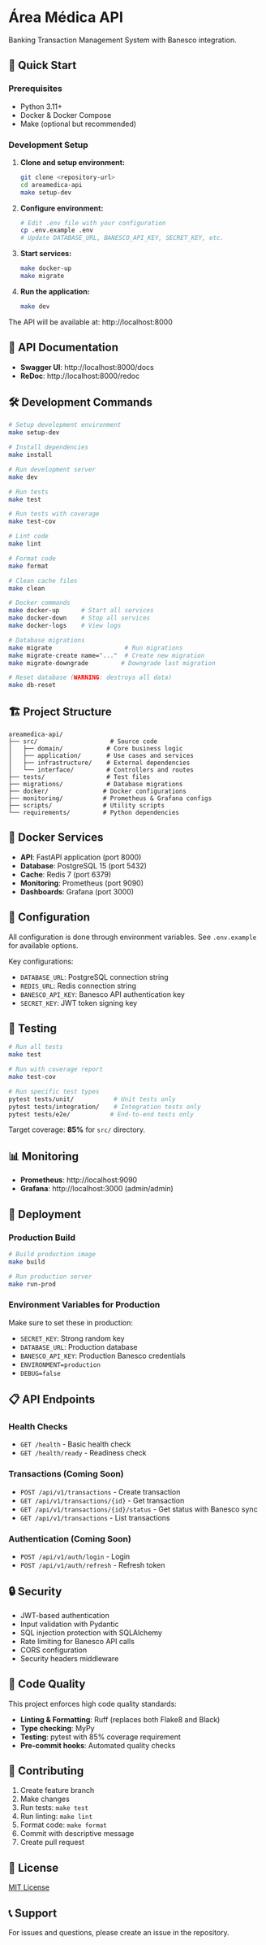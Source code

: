 # Área Médica API

Banking Transaction Management System with Banesco integration.

## 🚀 Quick Start

### Prerequisites

- Python 3.11+
- Docker & Docker Compose
- Make (optional but recommended)

### Development Setup

1. **Clone and setup environment:**
   ```bash
   git clone <repository-url>
   cd areamedica-api
   make setup-dev
   ```

2. **Configure environment:**
   ```bash
   # Edit .env file with your configuration
   cp .env.example .env
   # Update DATABASE_URL, BANESCO_API_KEY, SECRET_KEY, etc.
   ```

3. **Start services:**
   ```bash
   make docker-up
   make migrate
   ```

4. **Run the application:**
   ```bash
   make dev
   ```

The API will be available at: http://localhost:8000

## 📖 API Documentation

- **Swagger UI**: http://localhost:8000/docs
- **ReDoc**: http://localhost:8000/redoc

## 🛠️ Development Commands

```bash
# Setup development environment
make setup-dev

# Install dependencies
make install

# Run development server
make dev

# Run tests
make test

# Run tests with coverage
make test-cov

# Lint code
make lint

# Format code
make format

# Clean cache files
make clean

# Docker commands
make docker-up      # Start all services
make docker-down    # Stop all services
make docker-logs    # View logs

# Database migrations
make migrate                    # Run migrations
make migrate-create name="..."  # Create new migration
make migrate-downgrade         # Downgrade last migration

# Reset database (WARNING: destroys all data)
make db-reset
```

## 🏗️ Project Structure

```
areamedica-api/
├── src/                    # Source code
│   ├── domain/            # Core business logic
│   ├── application/       # Use cases and services
│   ├── infrastructure/    # External dependencies
│   └── interface/         # Controllers and routes
├── tests/                 # Test files
├── migrations/            # Database migrations
├── docker/               # Docker configurations
├── monitoring/           # Prometheus & Grafana configs
├── scripts/              # Utility scripts
└── requirements/         # Python dependencies
```

## 🐳 Docker Services

- **API**: FastAPI application (port 8000)
- **Database**: PostgreSQL 15 (port 5432)
- **Cache**: Redis 7 (port 6379)
- **Monitoring**: Prometheus (port 9090)
- **Dashboards**: Grafana (port 3000)

## 🔧 Configuration

All configuration is done through environment variables. See `.env.example` for available options.

Key configurations:
- `DATABASE_URL`: PostgreSQL connection string
- `REDIS_URL`: Redis connection string  
- `BANESCO_API_KEY`: Banesco API authentication key
- `SECRET_KEY`: JWT token signing key

## 🧪 Testing

```bash
# Run all tests
make test

# Run with coverage report
make test-cov

# Run specific test types
pytest tests/unit/           # Unit tests only
pytest tests/integration/    # Integration tests only
pytest tests/e2e/           # End-to-end tests only
```

Target coverage: **85%** for `src/` directory.

## 📊 Monitoring

- **Prometheus**: http://localhost:9090
- **Grafana**: http://localhost:3000 (admin/admin)

## 🚀 Deployment

### Production Build

```bash
# Build production image
make build

# Run production server
make run-prod
```

### Environment Variables for Production

Make sure to set these in production:
- `SECRET_KEY`: Strong random key
- `DATABASE_URL`: Production database
- `BANESCO_API_KEY`: Production Banesco credentials
- `ENVIRONMENT=production`
- `DEBUG=false`

## 📋 API Endpoints

### Health Checks
- `GET /health` - Basic health check
- `GET /health/ready` - Readiness check

### Transactions (Coming Soon)
- `POST /api/v1/transactions` - Create transaction
- `GET /api/v1/transactions/{id}` - Get transaction
- `GET /api/v1/transactions/{id}/status` - Get status with Banesco sync
- `GET /api/v1/transactions` - List transactions

### Authentication (Coming Soon)
- `POST /api/v1/auth/login` - Login
- `POST /api/v1/auth/refresh` - Refresh token

## 🔒 Security

- JWT-based authentication
- Input validation with Pydantic
- SQL injection protection with SQLAlchemy
- Rate limiting for Banesco API calls
- CORS configuration
- Security headers middleware

## 📝 Code Quality

This project enforces high code quality standards:

- **Linting & Formatting**: Ruff (replaces both Flake8 and Black)
- **Type checking**: MyPy
- **Testing**: pytest with 85% coverage requirement
- **Pre-commit hooks**: Automated quality checks

## 🤝 Contributing

1. Create feature branch
2. Make changes
3. Run tests: `make test`
4. Run linting: `make lint`  
5. Format code: `make format`
6. Commit with descriptive message
7. Create pull request

## 📄 License

[MIT License](LICENSE)

## 📞 Support

For issues and questions, please create an issue in the repository.